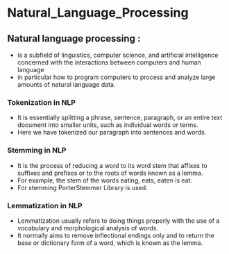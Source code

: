 # Natural_Language_Processing     
      
## Natural language processing :   
 - is a subfield of linguistics, computer science, and artificial intelligence concerned with the interactions between computers and human language      
 -  in particular how to program computers to process and analyze large amounts of natural language data.      
       
### Tokenization in NLP        
 -  It is essentially splitting a phrase, sentence, paragraph, or an entire text document into smaller units, such as individual words or terms.
 -  Here we have tokenized our paragraph into sentences and words.
        
        
### Stemming in NLP     
- It is the process of reducing a word to its word stem that affixes to suffixes and prefixes or to the roots of words known as a lemma.    
-  For example, the stem of the words eating, eats, eaten is eat.   
-  For stemming PorterStemmer Library is used.

### Lemmatization in NLP      
 - Lemmatization usually refers to doing things properly with the use of a vocabulary and morphological analysis of words.   
 - It normally aims to remove inflectional endings only and to return the base or dictionary form of a word, which is known as the lemma.    
 
